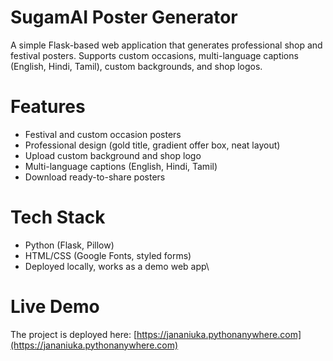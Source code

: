 # SugamAI Poster Generator 

A simple Flask-based web application that generates professional shop and festival posters. 
Supports custom occasions, multi-language captions (English, Hindi, Tamil), custom backgrounds, and shop logos. 

# Features
-  Festival and custom occasion posters
- Professional design (gold title, gradient offer box, neat layout)
-  Upload custom background and shop logo
-  Multi-language captions (English, Hindi, Tamil)
-  Download ready-to-share posters

# Tech Stack
- Python (Flask, Pillow)
- HTML/CSS (Google Fonts, styled forms)
- Deployed locally, works as a demo web app\

# Live Demo
The project is deployed here: [https://jananiuka.pythonanywhere.com](https://jananiuka.pythonanywhere.com)
